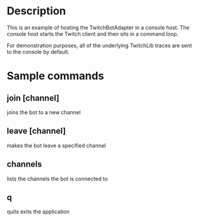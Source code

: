 # Description 
This is an example of hosting the TwitchBotAdapter in a console host. The console host starts the Twitch client and then sits in a command loop.

For demonstration purposes, all of the underlying TwitchLib traces are sent to the console by default.

# Sample commands
## join [channel]
joins the bot to a new channel

## leave [channel]
makes the bot leave a specified channel
## channels
lists the channels the bot is connected to
## q
quits exits the application